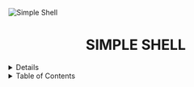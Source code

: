 ![Simple Shell](https://github.com/jacobleon2117/holbertonschool-simple_shell/assets/143765559/61dfd351-92a0-4d12-ae91-2d3aebe462cb)

<h1 align="center">SIMPLE SHELL</h1>
<details>
  <h3 align="center">What's a shell?</h3>
  - `Introduction`: <i>Whats a shell</i>
  <p align="center">Shells provide a way for you to communicate with the operating system. 
    This communication is carried out either interactively or as a shell script</p>
</details>
             
<details><summary>Table of Contents</summary>
  
- `Introduction`: <i>An introduction to the simple shell</i></details>
